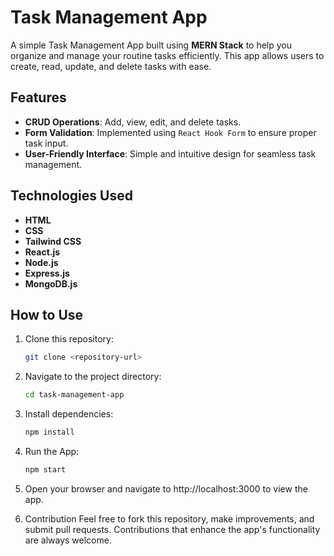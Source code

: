# Task Management App

A simple Task Management App built using **MERN Stack** to help you organize and manage your routine tasks efficiently. This app allows users to create, read, update, and delete tasks with ease.

## Features

- **CRUD Operations**: Add, view, edit, and delete tasks.
- **Form Validation**: Implemented using `React Hook Form` to ensure proper task input.
- **User-Friendly Interface**: Simple and intuitive design for seamless task management.

## Technologies Used

- **HTML**
- **CSS**
- **Tailwind CSS**
- **React.js**
- **Node.js**
- **Express.js**
- **MongoDB.js**

## How to Use

1. Clone this repository:

   ```bash
   git clone <repository-url>
   ```

2. Navigate to the project directory:

   ```bash
   cd task-management-app
   ```

3. Install dependencies:

   ```bash
   npm install
   ```

4. Run the App:

   ```bash
   npm start
   ```

5. Open your browser and navigate to http://localhost:3000 to view the app.

6. Contribution
   Feel free to fork this repository, make improvements, and submit pull requests. Contributions that enhance the app's functionality are always welcome.

